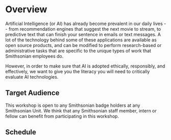 # Overview

Artificial Intelligence (or AI) has already become prevalent in our daily lives -- from recommendation engines that suggest the next movie to stream, to predictive text that can finish your sentence in emails or text messages. A lot of the technology behind some of these applications are available as open source products, and can be modified to perform research-based or administrative tasks that are specific to the unique types of work that Smithsonian employees do.

However, in order to make sure that AI is adopted ethically, responsibly, and effectively, we want to give you the literacy you will need to critically evaluate AI technologies.

## Target Audience

This workshop is open to any Smithsonian badge holders at any Smithsonian Unit. We think that any Smithsonian staff member, intern or fellow can benefit from participating in this workshop. 

## Schedule